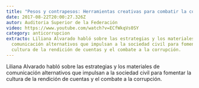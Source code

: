 ```yaml
---
title: "Pesos y contrapesos: Herramientas creativas para combatir la corrupción"
date: 2017-08-22T20:00:27.326Z
autor: Auditoria Superior de la Federación
video: https://www.youtube.com/watch?v=ECfWkqVs0SY
category: anticorrupcion
extracto: Liliana Alvarado habló sobre las estrategias y los materiales de
  comunicación alternativos que impulsan a la sociedad civil para fomentar la
  cultura de la rendición de cuentas y el combate a la corrupción.
---
```

Liliana Alvarado habló sobre las estrategias y los materiales de comunicación alternativos que impulsan a la sociedad civil para fomentar la cultura de la rendición de cuentas y el combate a la corrupción.
